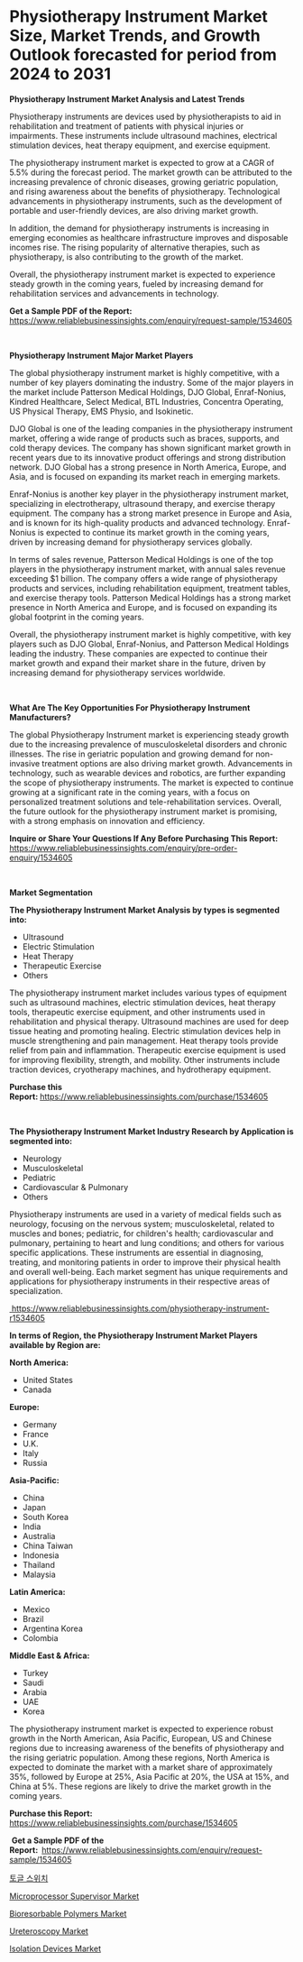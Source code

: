 <p><h1>Physiotherapy Instrument Market Size, Market Trends, and Growth Outlook forecasted for period from 2024 to 2031</h1></p><p><strong>Physiotherapy Instrument Market Analysis and Latest Trends</strong></p>
<p><p>Physiotherapy instruments are devices used by physiotherapists to aid in rehabilitation and treatment of patients with physical injuries or impairments. These instruments include ultrasound machines, electrical stimulation devices, heat therapy equipment, and exercise equipment.</p><p>The physiotherapy instrument market is expected to grow at a CAGR of 5.5% during the forecast period. The market growth can be attributed to the increasing prevalence of chronic diseases, growing geriatric population, and rising awareness about the benefits of physiotherapy. Technological advancements in physiotherapy instruments, such as the development of portable and user-friendly devices, are also driving market growth.</p><p>In addition, the demand for physiotherapy instruments is increasing in emerging economies as healthcare infrastructure improves and disposable incomes rise. The rising popularity of alternative therapies, such as physiotherapy, is also contributing to the growth of the market.</p><p>Overall, the physiotherapy instrument market is expected to experience steady growth in the coming years, fueled by increasing demand for rehabilitation services and advancements in technology.</p></p>
<p><strong>Get a Sample PDF of the Report:&nbsp;</strong> <a href="https://www.reliablebusinessinsights.com/enquiry/request-sample/1534605">https://www.reliablebusinessinsights.com/enquiry/request-sample/1534605</a></p>
<p>&nbsp;</p>
<p><strong>Physiotherapy Instrument Major Market Players</strong></p>
<p><p>The global physiotherapy instrument market is highly competitive, with a number of key players dominating the industry. Some of the major players in the market include Patterson Medical Holdings, DJO Global, Enraf-Nonius, Kindred Healthcare, Select Medical, BTL Industries, Concentra Operating, US Physical Therapy, EMS Physio, and Isokinetic.</p><p>DJO Global is one of the leading companies in the physiotherapy instrument market, offering a wide range of products such as braces, supports, and cold therapy devices. The company has shown significant market growth in recent years due to its innovative product offerings and strong distribution network. DJO Global has a strong presence in North America, Europe, and Asia, and is focused on expanding its market reach in emerging markets.</p><p>Enraf-Nonius is another key player in the physiotherapy instrument market, specializing in electrotherapy, ultrasound therapy, and exercise therapy equipment. The company has a strong market presence in Europe and Asia, and is known for its high-quality products and advanced technology. Enraf-Nonius is expected to continue its market growth in the coming years, driven by increasing demand for physiotherapy services globally.</p><p>In terms of sales revenue, Patterson Medical Holdings is one of the top players in the physiotherapy instrument market, with annual sales revenue exceeding $1 billion. The company offers a wide range of physiotherapy products and services, including rehabilitation equipment, treatment tables, and exercise therapy tools. Patterson Medical Holdings has a strong market presence in North America and Europe, and is focused on expanding its global footprint in the coming years.</p><p>Overall, the physiotherapy instrument market is highly competitive, with key players such as DJO Global, Enraf-Nonius, and Patterson Medical Holdings leading the industry. These companies are expected to continue their market growth and expand their market share in the future, driven by increasing demand for physiotherapy services worldwide.</p></p>
<p>&nbsp;</p>
<p><strong>What Are The Key Opportunities For Physiotherapy Instrument Manufacturers?</strong></p>
<p><p>The global Physiotherapy Instrument market is experiencing steady growth due to the increasing prevalence of musculoskeletal disorders and chronic illnesses. The rise in geriatric population and growing demand for non-invasive treatment options are also driving market growth. Advancements in technology, such as wearable devices and robotics, are further expanding the scope of physiotherapy instruments. The market is expected to continue growing at a significant rate in the coming years, with a focus on personalized treatment solutions and tele-rehabilitation services. Overall, the future outlook for the physiotherapy instrument market is promising, with a strong emphasis on innovation and efficiency.</p></p>
<p><strong>Inquire or Share Your Questions If Any Before Purchasing This Report:</strong> <a href="https://www.reliablebusinessinsights.com/enquiry/pre-order-enquiry/1534605">https://www.reliablebusinessinsights.com/enquiry/pre-order-enquiry/1534605</a></p>
<p>&nbsp;</p>
<p><strong>Market Segmentation</strong></p>
<p><strong>The Physiotherapy Instrument Market Analysis by types is segmented into:</strong></p>
<p><ul><li>Ultrasound</li><li>Electric Stimulation</li><li>Heat Therapy</li><li>Therapeutic Exercise</li><li>Others</li></ul></p>
<p><p>The physiotherapy instrument market includes various types of equipment such as ultrasound machines, electric stimulation devices, heat therapy tools, therapeutic exercise equipment, and other instruments used in rehabilitation and physical therapy. Ultrasound machines are used for deep tissue heating and promoting healing. Electric stimulation devices help in muscle strengthening and pain management. Heat therapy tools provide relief from pain and inflammation. Therapeutic exercise equipment is used for improving flexibility, strength, and mobility. Other instruments include traction devices, cryotherapy machines, and hydrotherapy equipment.</p></p>
<p><strong>Purchase this Report:&nbsp;</strong><a href="https://www.reliablebusinessinsights.com/purchase/1534605">https://www.reliablebusinessinsights.com/purchase/1534605</a></p>
<p>&nbsp;</p>
<p><strong>The Physiotherapy Instrument Market Industry Research by Application is segmented into:</strong></p>
<p><ul><li>Neurology</li><li>Musculoskeletal</li><li>Pediatric</li><li>Cardiovascular & Pulmonary</li><li>Others</li></ul></p>
<p><p>Physiotherapy instruments are used in a variety of medical fields such as neurology, focusing on the nervous system; musculoskeletal, related to muscles and bones; pediatric, for children's health; cardiovascular and pulmonary, pertaining to heart and lung conditions; and others for various specific applications. These instruments are essential in diagnosing, treating, and monitoring patients in order to improve their physical health and overall well-being. Each market segment has unique requirements and applications for physiotherapy instruments in their respective areas of specialization.</p></p>
<p><a href="https://www.reliablebusinessinsights.com/physiotherapy-instrument-r1534605">&nbsp;https://www.reliablebusinessinsights.com/physiotherapy-instrument-r1534605</a></p>
<p><strong>In terms of Region, the Physiotherapy Instrument Market Players available by Region are:</strong></p>
<p>
    <p> <strong> North America: </strong>
        <ul>
            <li>United States</li>
            <li>Canada</li>
        </ul>
        </p> 
    <p> <strong> Europe: </strong>
        <ul>
            <li>Germany</li>
            <li>France</li>
            <li>U.K.</li>
            <li>Italy</li>
            <li>Russia</li>
        </ul>
        </p> 
    <p> <strong> Asia-Pacific: </strong>
        <ul>
            <li>China</li>
            <li>Japan</li>
            <li>South Korea</li>
            <li>India</li>
            <li>Australia</li>
            <li>China Taiwan</li>
            <li>Indonesia</li>
            <li>Thailand</li>
            <li>Malaysia</li>
        </ul>
        </p> 
    <p> <strong> Latin America: </strong>
        <ul>
            <li>Mexico</li>
            <li>Brazil</li>
            <li>Argentina Korea</li>
            <li>Colombia</li>
        </ul>
        </p> 
    <p> <strong> Middle East & Africa: </strong>
        <ul>
            <li>Turkey</li>
            <li>Saudi</li>
            <li>Arabia</li>
            <li>UAE</li>
            <li>Korea</li>
        </ul>
    </p>
    </p>
<p><p>The physiotherapy instrument market is expected to experience robust growth in the North American, Asia Pacific, European, US and Chinese regions due to increasing awareness of the benefits of physiotherapy and the rising geriatric population. Among these regions, North America is expected to dominate the market with a market share of approximately 35%, followed by Europe at 25%, Asia Pacific at 20%, the USA at 15%, and China at 5%. These regions are likely to drive the market growth in the coming years.</p></p>
<p><strong>Purchase this Report: </strong><a href="https://www.reliablebusinessinsights.com/purchase/1534605">https://www.reliablebusinessinsights.com/purchase/1534605</a></p>
<p>&nbsp;<strong>Get a Sample PDF of the Report:&nbsp;&nbsp;</strong><a href="https://www.reliablebusinessinsights.com/enquiry/request-sample/1534605">https://www.reliablebusinessinsights.com/enquiry/request-sample/1534605</a></p>
<p><strong></strong></p>
<p><p><a href="https://medium.com/@christorpherpfannerstill5436/%ED%86%A0%EA%B8%80-%EC%8A%A4%EC%9C%84%EC%B9%98-%EC%8B%9C%EC%9E%A5-%EA%B8%80%EB%A1%9C%EB%B2%8C-%EB%B0%8F-%EC%A7%80%EC%97%AD-%EB%B6%84%EC%84%9D-2024-2031-b956f779ef36">토글 스위치</a></p><p><a href="https://medium.com/@babymorar/microprocessor-supervisor-market-trends-focusing-on-microprocessor-supervisor-market-insight-and-b449483afe4d">Microprocessor Supervisor Market</a></p><p><a href="https://github.com/Graham1Dianne/Market-Research-Report-List-1/blob/main/bioresorbable-polymers-market.md">Bioresorbable Polymers Market</a></p><p><a href="https://github.com/velmabcooper52024/Market-Research-Report-List-1/blob/main/ureteroscopy-market.md">Ureteroscopy Market</a></p><p><a href="https://medium.com/@billyrice626/global-isolation-devices-market-exploring-market-share-market-trends-and-future-growth-9eb5a7a847da">Isolation Devices Market</a></p></p>